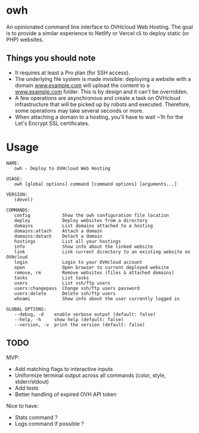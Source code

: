 # owh

An opinionated command line interface to OVHcloud Web Hosting. The goal is to
provide a similar experience to Netlify or Vercel cli to deploy static (or
PHP) websites.

## Things you should note

- It requires at least a Pro plan (for SSH access).
- The underlying file system is made invisible: deploying a website with a domain www.example.com will upload the content to a www.example.com folder. This is by design and it can't be overridden.
- A few operations are asynchronous and create a task on OVHcloud infrastructure that will be picked up by robots and executed. Therefore, some operations may take several seconds or more.
- When attaching a domain to a hosting, you'll have to wait ~1h for the Let's Encrypt SSL certificates.

# Usage

```
NAME:
   owh - Deploy to OVHcloud Web Hosting

USAGE:
   owh [global options] command [command options] [arguments...]

VERSION:
   (devel)

COMMANDS:
   config            Show the owh configuration file location
   deploy            Deploy websites from a directory
   domains           List domains attached to a hosting
   domains:attach    Attach a domain
   domains:detach    Detach a domain
   hostings          List all your hostings
   info              Show info about the linked website
   link              Link current directory to an existing website on OVHcloud
   login             Login to your OVHcloud account
   open              Open browser to current deployed website
   remove, rm        Remove websites (files & attached domains)
   tasks             List tasks
   users             List ssh/ftp users
   users:changepass  Change ssh/ftp users password
   users:delete      Delete ssh/ftp users
   whoami            Show info about the user currently logged in

GLOBAL OPTIONS:
   --debug, -d    enable verbose output (default: false)
   --help, -h     show help (default: false)
   --version, -v  print the version (default: false)
```

## TODO

MVP:
- Add matching flags to interactive inputs
- Uniformize terminal output across all commands (color, style, stderr/stdout)
- Add tests
- Better handling of expired OVH API token

Nice to have:
- Stats command ?
- Logs command if possible ?
